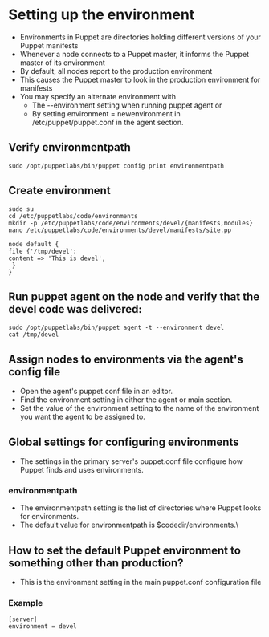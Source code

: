# Setting up the environment
- Environments in Puppet are directories holding different versions of your Puppet manifests
- Whenever a node connects to a Puppet master, it informs the Puppet master of its environment
- By default, all nodes report to the production environment
- This causes the Puppet master to look in the production environment for manifests
- You may specify an alternate environment with 
   - The --environment setting when running puppet agent or 
   - By setting environment = newenvironment in /etc/puppet/puppet.conf in the agent section.


## Verify environmentpath
```
sudo /opt/puppetlabs/bin/puppet config print environmentpath
```

## Create environment
```
sudo su
cd /etc/puppetlabs/code/environments
mkdir -p /etc/puppetlabs/code/environments/devel/{manifests,modules}
nano /etc/puppetlabs/code/environments/devel/manifests/site.pp
```

```
node default {
file {'/tmp/devel':
content => 'This is devel',
 }
}
```

## Run puppet agent on the node and verify that the devel code was delivered:
```
sudo /opt/puppetlabs/bin/puppet agent -t --environment devel
cat /tmp/devel
```

## Assign nodes to environments via the agent's config file
- Open the agent's puppet.conf file in an editor.
- Find the environment setting in either the agent or main section.
- Set the value of the environment setting to the name of the environment you want the agent to be assigned to.

## Global settings for configuring environments
- The settings in the primary server's puppet.conf file configure how Puppet finds and uses environments.

### environmentpath
 - The environmentpath setting is the list of directories where Puppet looks for environments. 
 - The default value for environmentpath is $codedir/environments.\
 
 ## How to set the default Puppet environment to something other than production?
 - This is the environment setting in the main puppet.conf configuration file
 

### Example
 ```
[server]
environment = devel
```